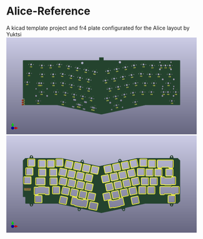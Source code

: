 # Alice-Reference
A kicad template project and fr4 plate configurated for the Alice layout by Yuktsi 
![render img](https://github.com/audrentis/Alice-Reference/blob/main/alice%20template/alice%20template.png) 
![render img](https://github.com/audrentis/Alice-Reference/blob/main/Alice%20Plate/Alice%20Plate.png)
